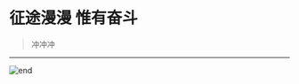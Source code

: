 
# **征途漫漫 惟有奋斗**
>冲冲冲  



------
![end](https://gitee.com/techpang/img_emoji_libs/raw/master/img_bed/markdown_images/end.jpg '富婆加我吧不想努力了')